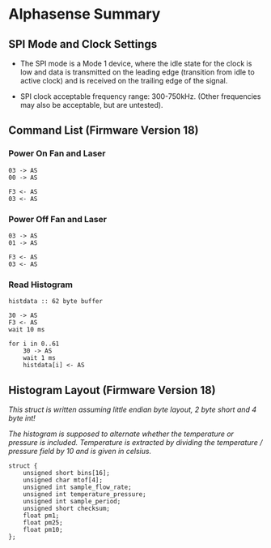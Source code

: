 # Alphasense Summary

## SPI Mode and Clock Settings

* The SPI mode is a Mode 1 device, where the idle state for the clock is low
and data is transmitted on the leading edge (transition from idle to active
clock) and is received on the trailing edge of the signal.

* SPI clock acceptable frequency range: 300-750kHz. (Other frequencies may
also be acceptable, but are untested).

## Command List (Firmware Version 18)

### Power On Fan and Laser

```
03 -> AS
00 -> AS

F3 <- AS
03 <- AS
```

### Power Off Fan and Laser

```
03 -> AS
01 -> AS

F3 <- AS
03 <- AS
```

### Read Histogram

```
histdata :: 62 byte buffer

30 -> AS
F3 <- AS
wait 10 ms

for i in 0..61
    30 -> AS
    wait 1 ms
    histdata[i] <- AS
```

## Histogram Layout (Firmware Version 18)

*This struct is written assuming little endian byte layout, 2 byte short
and 4 byte int!*

*The histogram is supposed to alternate whether the temperature or pressure is included. Temperature is extracted by dividing the temperature / pressure field by 10 and is given in celsius.*

```
struct {
    unsigned short bins[16];
    unsigned char mtof[4];
    unsigned int sample_flow_rate;
    unsigned int temperature_pressure;
    unsigned int sample_period;
    unsigned short checksum;
    float pm1;
    float pm25;
    float pm10;
};
```
